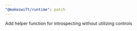 ```yaml
---
"@makeswift/runtime": patch
---
```


Add helper function for introspecting without utilizing controls
